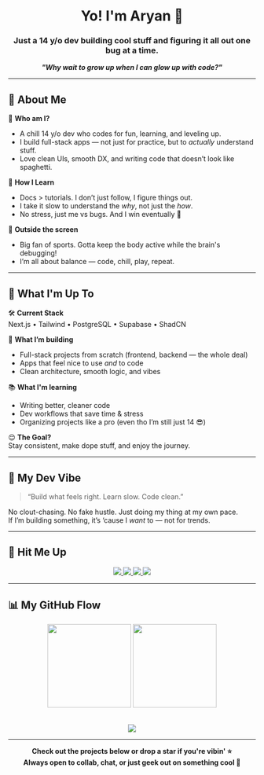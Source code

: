 <h1 align="center">Yo! I'm Aryan 👋</h1>

<h3 align="center">Just a 14 y/o dev building cool stuff and figuring it all out one bug at a time.</h3>

<p align="center"><i><b>"Why wait to grow up when I can glow up with code?"</b></i></p>

---

## 🚀 About Me

🎯 **Who am I?**
- A chill 14 y/o dev who codes for fun, learning, and leveling up.  
- I build full-stack apps — not just for practice, but to *actually* understand stuff.  
- Love clean UIs, smooth DX, and writing code that doesn’t look like spaghetti.

🧠 **How I Learn**
- Docs > tutorials. I don’t just follow, I figure things out.  
- I take it slow to understand the *why*, not just the *how*.  
- No stress, just me vs bugs. And I win eventually 😤

🏀 **Outside the screen**
- Big fan of sports. Gotta keep the body active while the brain's debugging!  
- I’m all about balance — code, chill, play, repeat.

---

## 🔭 What I'm Up To

🛠 **Current Stack**  
Next.js • Tailwind • PostgreSQL • Supabase • ShadCN

🧱 **What I’m building**
- Full-stack projects from scratch (frontend, backend — the whole deal)  
- Apps that feel nice to use *and* to code  
- Clean architecture, smooth logic, and vibes

📚 **What I'm learning**
- Writing better, cleaner code  
- Dev workflows that save time & stress  
- Organizing projects like a pro (even tho I’m still just 14 😎)

😌 **The Goal?**  
Stay consistent, make dope stuff, and enjoy the journey.

---

## 🧘 My Dev Vibe

> “Build what feels right. Learn slow. Code clean.”  

No clout-chasing. No fake hustle. Just doing my thing at my own pace.  
If I’m building something, it’s ‘cause I *want* to — not for trends.

---

## 🔗 Hit Me Up

<p align="center">
  <a href="https://github.com/rajaryandew" target="_blank">
    <img src="https://img.shields.io/badge/GitHub-rajaryandew-181717?style=for-the-badge&logo=github&logoColor=white"/>
  </a>
  <a href="https://x.com/rajaryandew" target="_blank">
    <img src="https://img.shields.io/badge/Twitter-rajaryandew-000000?style=for-the-badge&logo=x&logoColor=white"/>
  </a>
  <a href="https://reddit.com/u/rajaryan_dew" target="_blank">
    <img src="https://img.shields.io/badge/Reddit-rajaryan__dew-FF4500?style=for-the-badge&logo=reddit&logoColor=white"/>
  </a>
  <img src="https://img.shields.io/badge/Discord-rajaryandew-5865F2?style=for-the-badge&logo=discord&logoColor=white"/>
</p>

---

## 📊 My GitHub Flow

<div align="center">
  <img src="https://github-readme-stats.vercel.app/api?username=rajaryandew&show_icons=true&theme=radical&hide_border=true" height="170px"/>
  <img src="https://github-readme-stats.vercel.app/api/top-langs/?username=rajaryandew&layout=compact&theme=radical&hide_border=true" height="170px"/>
</div>

<br/>

<p align="center">
  <img src="https://streak-stats.demolab.com?user=rajaryandew&theme=react&hide_border=true" />
</p>

---

<p align="center">
  <b>Check out the projects below or drop a star if you're vibin' ⭐<br/>
  Always open to collab, chat, or just geek out on something cool 💬</b>
</p>
